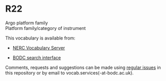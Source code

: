 # R22
Argo platform family  
Platform family/category of instrument

This vocabulary is available from:

* [NERC Vocabulary Server](http://vocab.nerc.ac.uk/collection/R22/current/)

* [BODC search interface](https://www.bodc.ac.uk/resources/vocabularies/vocabulary_search/R22/)

Comments, requests and suggestions can be made using [regular issues](https://github.com/nvs-vocabs/R22/issues/new) in this repository or by email to vocab.services(-at-bodc.ac.uk).
